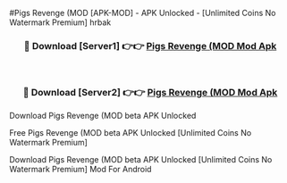 #Pigs Revenge (MOD [APK-MOD] - APK Unlocked - [Unlimited Coins No Watermark Premium] hrbak



<div align="center">

<h3>🔴 Download [Server1] 👉👉 <a href="https://momento.my/?title=Pigs_Revenge_(MOD">Pigs Revenge (MOD Mod Apk</a></h3><br>

<h3>🔴 Download [Server2] 👉👉 <a href="https://momento.my/?title=Pigs_Revenge_(MOD">Pigs Revenge (MOD Mod Apk</a></h3>
</div>



Download Pigs Revenge (MOD beta APK Unlocked

Free Pigs Revenge (MOD beta APK Unlocked [Unlimited Coins No Watermark Premium]

Download Pigs Revenge (MOD beta APK Unlocked [Unlimited Coins No Watermark Premium] Mod For Android
